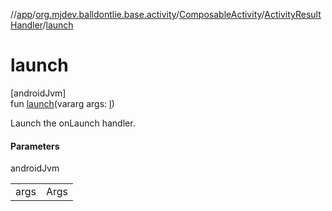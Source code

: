 //[app](../../../../index.md)/[org.mjdev.balldontlie.base.activity](../../index.md)/[ComposableActivity](../index.md)/[ActivityResultHandler](index.md)/[launch](launch.md)

# launch

[androidJvm]\
fun [launch](launch.md)(vararg args: [I](index.md))

Launch the onLaunch handler.

#### Parameters

androidJvm

| | |
|---|---|
| args | Args |
